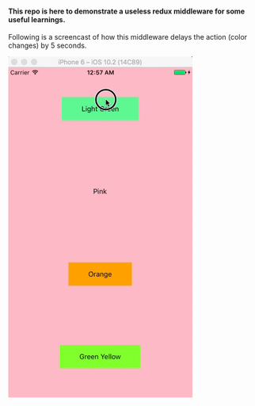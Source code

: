 #### This repo is here to demonstrate a useless redux middleware for some useful learnings.

Following is a screencast of how this middleware delays the action (color changes) by 5 seconds.

![Demo](./reduxMiddleware.gif)